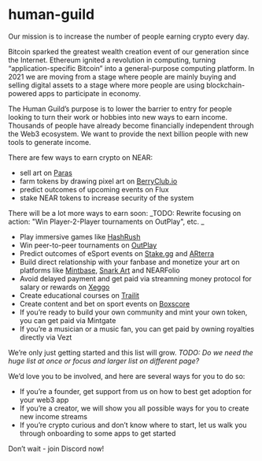 # human-guild

Our mission is to increase the number of people earning crypto every day. 

Bitcoin sparked the greatest wealth creation event of our generation since the Internet. Ethereum ignited a revolution in computing, turning “application-specific Bitcoin” into a general-purpose computing platform. In 2021 we are moving from a stage where people are mainly buying and selling digital assets to a stage where more people are using blockchain-powered apps to participate in economy.

The Human Guild’s purpose is to lower the barrier to entry for people looking to turn their work or hobbies into new ways to earn income. Thousands of people have already become financially independent through the Web3 ecosystem. We want to provide the next billion people with new tools to generate income.

There are few ways to earn crypto on NEAR:
* sell art on [Paras](https://paras.id)
* farm tokens by drawing pixel art on [BerryClub.io](https://berryclub.io)
* predict outcomes of upcoming events on Flux 
* stake NEAR tokens to increase security of the system 

There will be a lot more ways to earn soon:
_TODO: Rewrite focusing on action: "Win Player-2-Player tournaments on OutPlay", etc. _ 
* Play immersive games like [HashRush](https://hashrush.com)  
* Win peer-to-peer tournaments on [OutPlay](https://outplay.games) 
* Predict outcomes of eSport events on [Stake.gg](https://stake.gg) and [ARterra](https://arterra.co) 
* Build direct relationship with your fanbase and monetize your art on platforms like [Mintbase](https://mintbase.io), [Snark Art](https://snark.art) and NEARFolio
* Avoid delayed payment and get paid via streamning money protocol for salary or rewards on [Xeggo](https://xeggo.co)
* Create educational courses on [Trailit](https://trailit.co)
* Create content and bet on sport events on [Boxscore](https://boxscore.live)
* If you’re ready to build your own community and mint your own token, you can get paid via Mintgate
* If you’re a musician or a music fan, you can get paid by owning royalties directly via Vezt

We’re only just getting started and this list will grow. _TODO: Do we need the huge list at once or focus and larger list on different page?_

We’d love you to be involved, and here are several ways for you to do so: 
* If you’re a founder, get support from us on how to best get adoption for your web3 app
* If you’re a creator, we will show you all possible ways for you to create new income streams 
* If you’re crypto curious and don’t know where to start, let us walk you through onboarding to some apps to get started

Don’t wait - join Discord now! 

